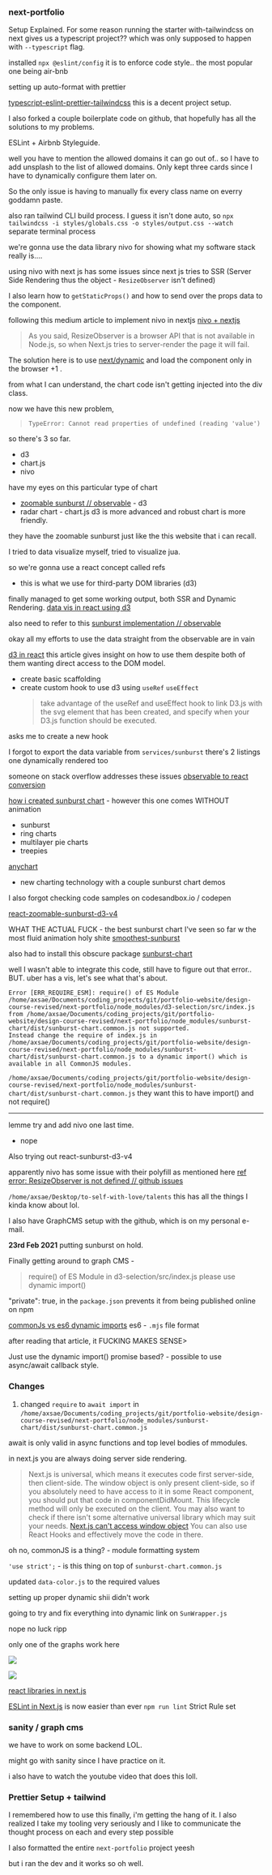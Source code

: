 <!-- prettier-ignore -->
### next-portfolio

Setup Explained.
For some reason running the starter with-tailwindcss on next gives us a typescript project??
which was only supposed to happen with `--typescript` flag.

installed
`npx @eslint/config`
it is to enforce code style..
the most popular one being air-bnb

setting up auto-format with prettier

[typescript-eslint-prettier-tailwindcss](https://www.sandromaglione.com/create-nextjs-project-with-typescript-eslint-prettier-tailwindcss/)
this is a decent project setup.

I also forked a couple boilerplate code on github, that hopefully has all the solutions to my problems.

ESLint + Airbnb Styleguide.

well you have to mention the allowed domains it can go out of..
so I have to add unsplash to the list of allowed domains.
Only kept three cards since I have to dynamically configure them later on.

So the only issue is having to manually fix every class name on everry goddamn paste.

also ran tailwind CLI build process. I guess it isn't done auto, so
`npx tailwindcss -i styles/globals.css -o styles/output.css --watch`
separate terminal process

we're gonna use the data library nivo for showing what my software stack really is....

using nivo with next js has some issues since next js tries to SSR (Server Side Rendering thus the object - `ResizeObserver` isn't defined)

I also learn how to `getStaticProps()` and how to send over the props data to the component.

following this medium article to implement nivo in nextjs
[nivo + nextjs](https://medium.com/@samuelsetsoafia/server-side-rendered-charts-using-nivo-and-nextjs-6b27eef29c8e)

> As you said, ResizeObserver is a browser API that is not available in Node.js, so when Next.js tries to server-render the page it will fail.

The solution here is to use [next/dynamic](https://nextjs.org/docs/advanced-features/dynamic-import#with-no-ssr) and load the component only in the browser +1 .

from what I can understand, the chart code isn't getting injected into the div class.

now we have this new problem,

> `TypeError: Cannot read properties of undefined (reading 'value')`

so there's 3 so far.

- d3
- chart.js
- nivo

have my eyes on this particular type of chart

- [zoomable sunburst // observable](https://observablehq.com/@d3/zoomable-sunburst) - d3
- radar chart - chart.js
  d3 is more advanced and robust
  chart is more friendly.

they have the zoomable sunburst just like the this website that i can recall.

I tried to data visualize myself, tried to visualize jua.

so we're gonna use a react concept called refs

- this is what we use for third-party DOM libraries (d3)

finally managed to get some working output, both SSR and Dynamic Rendering.
[data vis in react using d3](https://www.youtube.com/watch?v=YKDIsXA4OAc)

also need to refer to this
[sunburst implementation // observable](https://observablehq.com/@d3/sunburst)

okay all my efforts to use the data straight from the observable are in vain

[d3 in react](https://www.pluralsight.com/guides/using-d3.js-inside-a-react-app)
this article gives insight on how to use them despite both of them wanting direct access to the DOM model.

- create basic scaffolding
- create custom hook to use d3 using `useRef` `useEffect`
  > take advantage of the useRef and useEffect hook to link D3.js with the svg element that has been created, and specify when your D3.js function should be executed.

asks me to create a new hook

I forgot to export the data variable from `services/sunburst`
there's 2 listings one dynamically rendered too

someone on stack overflow addresses these issues
[observable to react conversion](https://stackoverflow.com/questions/63292255/zoomable-sunburst-chart-shows-only-two-layers-of-the-hierarchy-at-a-time-in-reac)

[how i created sunburst chart](https://towardsdatascience.com/how-i-created-a-sunburst-chart-using-javascript-to-visualize-covid-19-data-4ef27b45af8a) - however this one comes WITHOUT animation

- sunburst
- ring charts
- multilayer pie charts
- treepies

[anychart](https://www.anychart.com/products/anychart/gallery/Sunburst_Charts/)

- new charting technology with a couple sunburst chart demos

I also forgot checking code samples on codesandbox.io / codepen

[react-zoomable-sunburst-d3-v4](https://www.npmjs.com/package/react-zoomable-sunburst-d3-v4)

WHAT THE ACTUAL FUCK -
the best sunburst chart I've seen so far w the most fluid animation holy shite
[smoothest-sunburst](https://codesandbox.io/s/blissful-resonance-wwl4q)

also had to install this obscure package
[sunburst-chart](https://www.npmjs.com/package/sunburst-chart)

well I wasn't able to integrate this code, still have to figure out that error.. BUT.
uber has a vis, let's see what that's about.

```
Error [ERR_REQUIRE_ESM]: require() of ES Module /home/axsae/Documents/coding_projects/git/portfolio-website/design-course-revised/next-portfolio/node_modules/d3-selection/src/index.js from /home/axsae/Documents/coding_projects/git/portfolio-website/design-course-revised/next-portfolio/node_modules/sunburst-chart/dist/sunburst-chart.common.js not supported.
Instead change the require of index.js in /home/axsae/Documents/coding_projects/git/portfolio-website/design-course-revised/next-portfolio/node_modules/sunburst-chart/dist/sunburst-chart.common.js to a dynamic import() which is available in all CommonJS modules.
```

`/home/axsae/Documents/coding_projects/git/portfolio-website/design-course-revised/next-portfolio/node_modules/sunburst-chart/dist/sunburst-chart.common.js`
they want this to have import() and not require()

---

lemme try and add nivo one last time.

- nope

Also trying out react-sunburst-d3-v4

apparently nivo has some issue with their polyfill as mentioned here
[ref error: ResizeObserver is not defined // github issues](https://github.com/plouc/nivo/issues/1889)

`/home/axsae/Desktop/to-self-with-love/talents` this has all the things I kinda know about lol.

I also have GraphCMS setup with the github, which is on my personal e-mail.

**23rd Feb 2021**
putting sunburst on hold.

Finally getting around to graph CMS -

> require() of ES Module in d3-selection/src/index.js
> please use dynamic import()

"private": true, in the `package.json` prevents it from being published online on npm

[commonJs vs es6 dynamic imports](https://techsparx.com/nodejs/esnext/dynamic-import-2.html)
es6 - `.mjs` file format

after reading that article, it FUCKING MAKES SENSE>

Just use the dynamic import()
promise based? - possible to use async/await callback style.

### Changes

1. changed `require` to `await import` in `/home/axsae/Documents/coding_projects/git/portfolio-website/design-course-revised/next-portfolio/node_modules/sunburst-chart/dist/sunburst-chart.common.js`

await is only valid in async functions and top level bodies of mmodules.

in next.js you are always doing server side rendering.

> Next.js is universal, which means it executes code first server-side, then client-side. The window object is only present client-side, so if you absolutely need to have access to it in some React component, you should put that code in componentDidMount. This lifecycle method will only be executed on the client. You may also want to check if there isn't some alternative universal library which may suit your needs.
> [Next.js can't access window object](https://stackoverflow.com/questions/55151041/window-is-not-defined-in-next-js-react-app)
> You can also use React Hooks and effectively move the code in there.

oh no, commonJS is a thing? - module formatting system

`'use strict';` - is this thing on top of `sunburst-chart.common.js`

updated `data-color.js` to the required values

setting up proper dynamic shii didn't work

going to try and fix everything into dynamic link on `SunWrapper.js`

nope no luck ripp

only one of the graphs work here

![](only-graph.png)

![](graph-smh.png)

[react libraries in next.js](https://www.youtube.com/watch?v=DA0ie1RPP6g)

[ESLint in Next.js](https://nextjs.org/docs/basic-features/eslint) is now easier than ever
`npm run lint`
Strict Rule set

### sanity / graph cms

we have to work on some backend LOL.

might go with sanity since I have practice on it.

i also have to watch the youtube video that does this loll.

### Prettier Setup + tailwind

I remembered how to use this finally, i'm getting the hang of it.
I also realized I take my tooling very seriously and I like to communicate the thought process on each and every step possible

I also formatted the entire `next-portfolio` project yeesh

but i ran the dev and it works so oh well.
